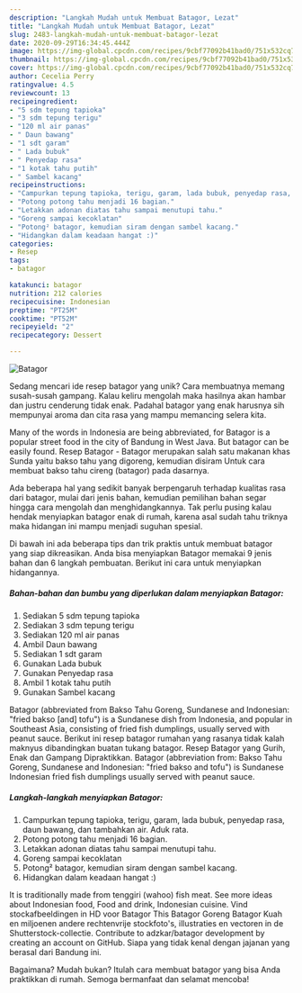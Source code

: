 ```yaml
---
description: "Langkah Mudah untuk Membuat Batagor, Lezat"
title: "Langkah Mudah untuk Membuat Batagor, Lezat"
slug: 2483-langkah-mudah-untuk-membuat-batagor-lezat
date: 2020-09-29T16:34:45.444Z
image: https://img-global.cpcdn.com/recipes/9cbf77092b41bad0/751x532cq70/batagor-foto-resep-utama.jpg
thumbnail: https://img-global.cpcdn.com/recipes/9cbf77092b41bad0/751x532cq70/batagor-foto-resep-utama.jpg
cover: https://img-global.cpcdn.com/recipes/9cbf77092b41bad0/751x532cq70/batagor-foto-resep-utama.jpg
author: Cecelia Perry
ratingvalue: 4.5
reviewcount: 13
recipeingredient:
- "5 sdm tepung tapioka"
- "3 sdm tepung terigu"
- "120 ml air panas"
- " Daun bawang"
- "1 sdt garam"
- " Lada bubuk"
- " Penyedap rasa"
- "1 kotak tahu putih"
- " Sambel kacang"
recipeinstructions:
- "Campurkan tepung tapioka, terigu, garam, lada bubuk, penyedap rasa, daun bawang, dan tambahkan air. Aduk rata."
- "Potong potong tahu menjadi 16 bagian."
- "Letakkan adonan diatas tahu sampai menutupi tahu."
- "Goreng sampai kecoklatan"
- "Potong² batagor, kemudian siram dengan sambel kacang."
- "Hidangkan dalam keadaan hangat :)"
categories:
- Resep
tags:
- batagor

katakunci: batagor 
nutrition: 212 calories
recipecuisine: Indonesian
preptime: "PT25M"
cooktime: "PT52M"
recipeyield: "2"
recipecategory: Dessert

---
```



![Batagor](https://img-global.cpcdn.com/recipes/9cbf77092b41bad0/751x532cq70/batagor-foto-resep-utama.jpg)

Sedang mencari ide resep batagor yang unik? Cara membuatnya memang susah-susah gampang. Kalau keliru mengolah maka hasilnya akan hambar dan justru cenderung tidak enak. Padahal batagor yang enak harusnya sih mempunyai aroma dan cita rasa yang mampu memancing selera kita.

Many of the words in Indonesia are being abbreviated, for Batagor is a popular street food in the city of Bandung in West Java. But batagor can be easily found. Resep Batagor - Batagor merupakan salah satu makanan khas Sunda yaitu bakso tahu yang digoreng, kemudian disiram Untuk cara membuat bakso tahu cireng (batagor) pada dasarnya.

Ada beberapa hal yang sedikit banyak berpengaruh terhadap kualitas rasa dari batagor, mulai dari jenis bahan, kemudian pemilihan bahan segar hingga cara mengolah dan menghidangkannya. Tak perlu pusing kalau hendak menyiapkan batagor enak di rumah, karena asal sudah tahu triknya maka hidangan ini mampu menjadi suguhan spesial.


Di bawah ini ada beberapa tips dan trik praktis untuk membuat batagor yang siap dikreasikan. Anda bisa menyiapkan Batagor memakai 9 jenis bahan dan 6 langkah pembuatan. Berikut ini cara untuk menyiapkan hidangannya.

<!--inarticleads1-->

##### Bahan-bahan dan bumbu yang diperlukan dalam menyiapkan Batagor:

1. Sediakan 5 sdm tepung tapioka
1. Sediakan 3 sdm tepung terigu
1. Sediakan 120 ml air panas
1. Ambil  Daun bawang
1. Sediakan 1 sdt garam
1. Gunakan  Lada bubuk
1. Gunakan  Penyedap rasa
1. Ambil 1 kotak tahu putih
1. Gunakan  Sambel kacang


Batagor (abbreviated from Bakso Tahu Goreng, Sundanese and Indonesian: &#34;fried bakso [and] tofu&#34;) is a Sundanese dish from Indonesia, and popular in Southeast Asia, consisting of fried fish dumplings, usually served with peanut sauce. Berikut ini resep batagor rumahan yang rasanya tidak kalah maknyus dibandingkan buatan tukang batagor. Resep Batagor yang Gurih, Enak dan Gampang Dipraktikkan. Batagor (abbreviation from: Bakso Tahu Goreng, Sundanese and Indonesian: &#34;fried bakso and tofu&#34;) is Sundanese Indonesian fried fish dumplings usually served with peanut sauce. 

<!--inarticleads2-->

##### Langkah-langkah menyiapkan Batagor:

1. Campurkan tepung tapioka, terigu, garam, lada bubuk, penyedap rasa, daun bawang, dan tambahkan air. Aduk rata.
1. Potong potong tahu menjadi 16 bagian.
1. Letakkan adonan diatas tahu sampai menutupi tahu.
1. Goreng sampai kecoklatan
1. Potong² batagor, kemudian siram dengan sambel kacang.
1. Hidangkan dalam keadaan hangat :)


It is traditionally made from tenggiri (wahoo) fish meat. See more ideas about Indonesian food, Food and drink, Indonesian cuisine. Vind stockafbeeldingen in HD voor Batagor This Batagor Goreng Batagor Kuah en miljoenen andere rechtenvrije stockfoto&#39;s, illustraties en vectoren in de Shutterstock-collectie. Contribute to adzkar/batagor development by creating an account on GitHub. Siapa yang tidak kenal dengan jajanan yang berasal dari Bandung ini. 

Bagaimana? Mudah bukan? Itulah cara membuat batagor yang bisa Anda praktikkan di rumah. Semoga bermanfaat dan selamat mencoba!
